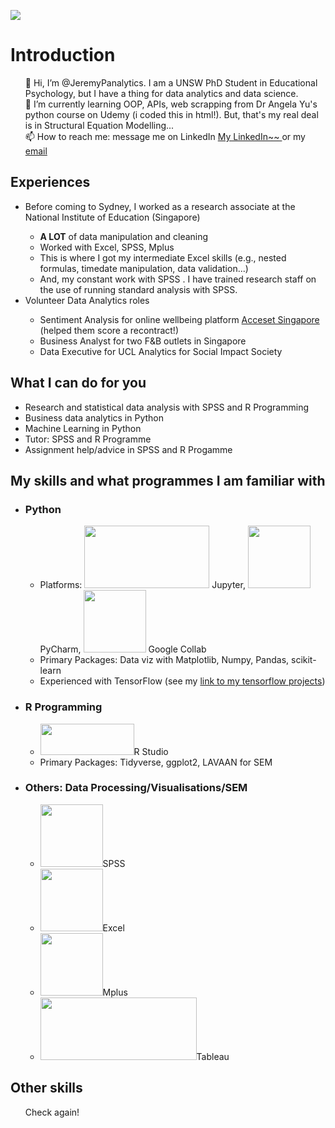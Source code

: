 ![](https://github.com/JeremyPanalytics/JeremyPanalytics/blob/main/banner_1.png)
<html>
  <body>
<h1> Introduction </h1>
<ul>
👋 Hi, I’m @JeremyPanalytics. I am a UNSW PhD Student in Educational Psychology, but I have a thing for data analytics and data science. <br>
🌱 I’m currently learning OOP, APIs, web scrapping from Dr Angela Yu's python course on Udemy (i coded this in html!). But, that's my real deal is in Structural Equation Modelling... <br>
📫 How to reach me: message me on LinkedIn <a href="https://www.linkedin.com/in/jeremy-pan-jiadong"> My LinkedIn~~ </a> or my <a href=mailto:jpan.dataanalytics@gmail.com>email</a><br>
</ul>

<h2> Experiences </h2>
<ul>
  <li>Before coming to Sydney, I worked as a research associate at the National Institute of Education (Singapore)</li>
    <ul>
      <li> <b>A LOT</b> of data manipulation and cleaning </li>
      <li> Worked with Excel, SPSS, Mplus </li>
      <li> This is where I got my intermediate Excel skills (e.g., nested formulas, timedate manipulation, data validation...) </li>
      <li> And, my constant work with SPSS . I have trained research staff on the use of running standard analysis with SPSS. </li>
    </ul></li>
  <li> Volunteer Data Analytics roles </li>
    <ul>
      <li> Sentiment Analysis for online wellbeing platform <a href="https://acceset.com/">Acceset Singapore</a> (helped them score a recontract!)
      <li> Business Analyst for two F&B outlets in Singapore
      <li> Data Executive for UCL Analytics for Social Impact Society
    </ul>
   </ul>

<h2> What I can do for you </h2>

- Research and statistical data analysis with SPSS and R Programming
- Business data analytics in Python
- Machine Learning in Python
- Tutor: SPSS and R Programme 
- Assignment help/advice in SPSS and R Progamme

<h2>My skills and what programmes I am familiar with</h2>
<ul>
  <li> <h3>Python</h3> 
    <ul>
      <li>Platforms:  <img src="https://jupyter.org/assets/share.png"width="200" height="100"> Jupyter, <img src="https://pbs.twimg.com/profile_images/1206603239791218688/0AwZ0m6W_400x400.jpg" width="100" height="100"> PyCharm, <img src="https://colab.research.google.com/img/colab_favicon_256px.png" width="100" height="100"> Google Collab</li>
      <li>Primary Packages: Data viz with Matplotlib, Numpy, Pandas, scikit-learn</li>
      <li>Experienced with TensorFlow (see my <a href="">link to my tensorflow projects<a>)</li>
    </ul></li>
  <li> <h3>R Programming </h3>
    <ul>
      <li><img src = "https://www.rstudio.com/wp-content/uploads/2018/10/RStudio-Logo-Flat.png"width="150" height="50">R Studio </li>
      <li>Primary Packages: Tidyverse, ggplot2, LAVAAN for SEM </li>
    </ul></li>
  <li> <h3>Others: Data Processing/Visualisations/SEM </h3>
    <ul>
      <li>  <img src="https://i0.wp.com/www.rensvandeschoot.com/wp-content/uploads/2019/01/spss-1-logo-png-transparent.png?resize=660%2C660&ssl=1" width="100" height="100">SPSS</li>
      <li>  <img src="https://upload.wikimedia.org/wikipedia/commons/thumb/3/34/Microsoft_Office_Excel_%282019%E2%80%93present%29.svg/2203px-Microsoft_Office_Excel_%282019%E2%80%93present%29.svg.png" width="100" height="100">Excel</li>
      <li>  <img src="https://yt3.googleusercontent.com/ytc/AGIKgqNbLaAo1KERRUNK8TZdyAoiysMRhwhSu1uTJy_Z6g=s900-c-k-c0x00ffffff-no-rj" width="100" height="100">Mplus</li>
      <li>  <img src="https://dev3lop.com/wp-content/uploads/2017/04/tableau-logo-tableau-software-700x263.jpg" width="250" height="100">Tableau</li>
    </ul></li>
</ul>

<h2> Other skills </h2>
    <ul>
      Check again!
    </ul>
    

<!---
JeremyPanData/JeremyPanData is a ✨ special ✨ repository because its `README.md` (this file) appears on your GitHub profile.
You can click the Preview link to take a look at your changes.
--->
  </body>
</html>
